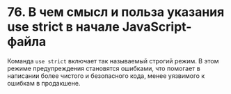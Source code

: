 # 76. В чем смысл и польза указания use strict в начале JavaScript-файла

Команда `use strict` включает так называемый строгий режим. В этом режиме предупреждения становятся ошибками, что помогает в написании более чистого и безопасного кода, менее уязвимого к ошибкам в продакшене.
